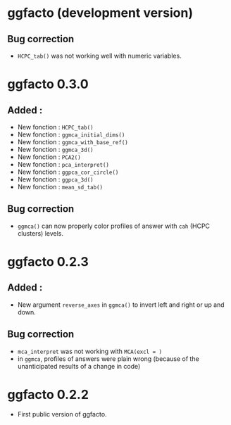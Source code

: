 # ggfacto (development version)

## Bug correction
* `HCPC_tab()` was not working well with numeric variables.


# ggfacto 0.3.0

## Added : 
* New fonction : `HCPC_tab()`           
* New fonction : `ggmca_initial_dims()` 
* New fonction : `ggmca_with_base_ref()`
* New fonction : `ggmca_3d()`           
* New fonction : `PCA2()`      
* New fonction : `pca_interpret()`      
* New fonction : `ggpca_cor_circle()`   
* New fonction : `ggpca_3d()`           
* New fonction : `mean_sd_tab()`

## Bug correction
* `ggmca()` can now properly color profiles of answer with `cah` (HCPC clusters) levels.


# ggfacto 0.2.3

## Added : 
* New argument `reverse_axes` in `ggmca()` to invert left and right or up and down. 

## Bug correction
* `mca_interpret` was not working with `MCA(excl = )`
* in `ggmca`, profiles of answers were plain wrong (because of the unanticipated results of a change in code)


# ggfacto 0.2.2

* First public version of ggfacto. 
